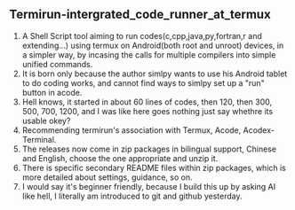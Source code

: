 ## Termirun-intergrated_code_runner_at_termux
1. A Shell Script tool aiming to run codes(c,cpp,java,py,fortran,r and extending...) using termux on Android(both root and unroot) devices, in a simpler way, by incasing the calls for multiple compilers into simple unified commands.
2. It is born only because the author simlpy wants to use his Android tablet to do coding works, and cannot find ways to simlpy set up a "run" button in acode.
3. Hell knows, it started in about 60 lines of codes, then 120, then 300, 500, 700, 1200, and I was like here goes nothing just say whethre its usable okey?
4. Recommending termirun's association with Termux, Acode, Acodex-Terminal.
5. The releases now come in zip packages in bilingual support, Chinese and English, choose the one appropriate and unzip it.
6. There is specific secondary README files within zip packages, which is more detailed about settings, guidance, so on.
7. I would say it's beginner friendly, because I build this up by asking AI like hell, I literally am introduced to git and github yesterday.
